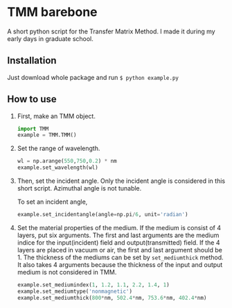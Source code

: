 # TMM barebone
A short python script for the Transfer Matrix Method. I made it during my early days in graduate school.

## Installation
Just download whole package and run `$ python example.py`

## How to use
1. First, make an TMM object.
    ```Python
    import TMM
    example = TMM.TMM()
    ```

1. Set the range of wavelength.
    ```python
    wl = np.arange(550,750,0.2) * nm
    example.set_wavelength(wl)
    ```

1. Then, set the incident angle. 
    Only the incident angle is considered in this short script.
    Azimuthal angle is not tunable.

    To set an incident angle,
    ```Python
    example.set_incidentangle(angle=np.pi/6, unit='radian')
    ```

1. Set the material properties of the medium.
    If the medium is consist of 4 layers, put six arguments.
    The first and last arguments are the medium indice for the input(incident) field and output(transmitted) field.
    If the 4 layers are placed in vacuum or air, the first and last argument should be 1.
    The thickness of the mediums can be set by `set_mediumthick` method.
    It also takes 4 arguments because the thickness of the input and output medium is not considered in TMM.

    ```python
    example.set_mediumindex(1, 1.2, 1.1, 2.2, 1.4, 1)
    example.set_mediumtype('nonmagnetic')
    example.set_mediumthick(800*nm, 502.4*nm, 753.6*nm, 402.4*nm)
    ```

